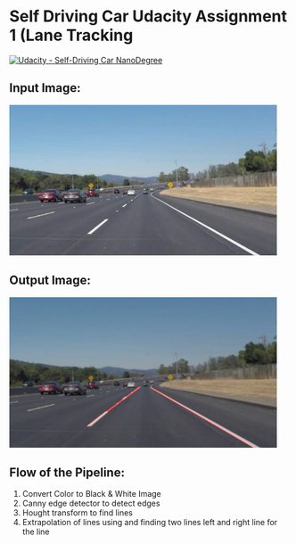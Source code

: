 # **Self Driving Car Udacity Assignment 1 (Lane Tracking** 
[![Udacity - Self-Driving Car NanoDegree](https://s3.amazonaws.com/udacity-sdc/github/shield-carnd.svg)](http://www.udacity.com/drive)

Input Image:
------------
<img src="test_images/solidWhiteCurve.jpg" width="480" alt="Combined Image" />

Output Image:
------------
<img src="test_images_output/solidWhiteCurve.jpg" width="480" alt="Combined Image" />

Flow of the Pipeline:
---------------------
1. Convert Color to Black & White Image
2. Canny edge detector to detect edges
3. Hought transform to find lines
4. Extrapolation of lines using and finding two lines left and right line for the line
